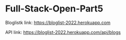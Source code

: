 # Full-Stack-Open-Part5

Bloglistk link: <https://bloglist-2022.herokuapp.com>

API link: <https://bloglist-2022.herokuapp.com/api/blogs>